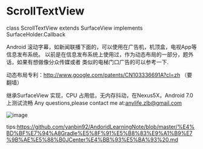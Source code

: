 # ScrollTextView
class ScrollTextView extends SurfaceView implements SurfaceHolder.Callback

Android 滚动字幕，如新闻联播下面的，可以使用在广告机，机顶盒，电视App等信息发布系统。
以前是在信息发布系统上使用过，作为动态布局的一部分，题外话，如果有想做像分众传媒或者
类似的电梯门口广告的可以参考一下.

动态布局专利：http://www.google.com/patents/CN103336691A?cl=zh （要翻墙）


继承SurfaceView 实现，CPU 占用低，无内存抖动，在Nexus5X，Android 7.0 上测试流畅
Any questions,please contact me at:anylife.zlb@gmail.com


![image](https://github.com/AnyLifeZLB/ScrollTextView/raw/master/GIF.gif)














tips:https://github.com/yanbin92/AndoridLearningNote/blob/master/%E4%BD%BF%E7%94%A8Gradle%E5%8F%91%E5%B8%83%E9%A1%B9%E7%9B%AE%E5%88%B0JCenter%E4%BB%93%E5%BA%93%20.md
